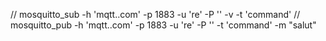 // mosquitto_sub -h 'mqtt..com' -p 1883 -u 're' -P '' -v -t 'command'
// mosquitto_pub -h 'mqtt..com' -p 1883 -u 're' -P '' -t 'command' -m "salut"
